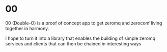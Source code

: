 00
==

00 (Double-O) is a proof of concept app to get zeromq and zeroconf living
together in harmony.

I hope to turn it into a library that enables the building of simple zeromq
services and clients that can then be chained in interesting ways

